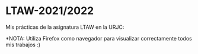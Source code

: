 # LTAW-2021/2022

Mis prácticas de la asignatura LTAW en la URJC:

*NOTA: Utiliza Firefox como navegador para visualizar correctamente todos mis trabajos :)


